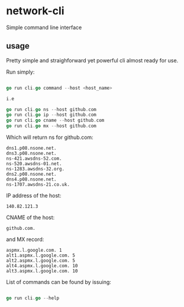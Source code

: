 # network-cli
Simple command line interface

## usage

Pretty simple and straighforward yet powerful cli
almost ready for use.

Run simply:

``` go

go run cli.go command --host <host_name>

i.e

go run cli.go ns --host github.com
go run cli.go ip --host github.com
go run cli.go cname --host github.com
go run cli.go mx --host github.com


```

Which will return ns for github.com:

```
dns1.p08.nsone.net.
dns3.p08.nsone.net.
ns-421.awsdns-52.com.
ns-520.awsdns-01.net.
ns-1283.awsdns-32.org.
dns2.p08.nsone.net.
dns4.p08.nsone.net.
ns-1707.awsdns-21.co.uk.

```
IP address of the host:
```
140.82.121.3
```
CNAME of the host:

```
github.com.
```
and MX record:

```
aspmx.l.google.com. 1
alt1.aspmx.l.google.com. 5
alt2.aspmx.l.google.com. 5
alt4.aspmx.l.google.com. 10
alt3.aspmx.l.google.com. 10
```
List of commands can be found by issuing:

``` go

go run cli.go --help

```
